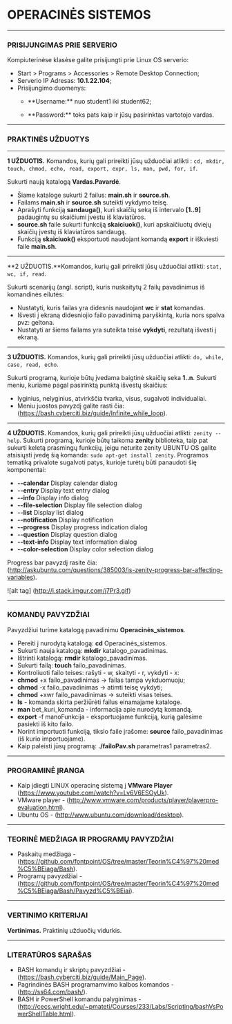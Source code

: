 # OPERACINĖS SISTEMOS
___
### PRISIJUNGIMAS PRIE SERVERIO
 Kompiuterinėse klasėse galite prisijungti prie Linux OS serverio:
- Start > Programs > Accessories > Remote Desktop Connection;
- Serverio IP Adresas: **10.1.22.104**;
- Prisijungimo duomenys:
  - <p>**Username:** nuo student1 iki student62; </p>
  - <p>**Password:** toks pats kaip ir jūsų pasirinktas vartotojo vardas.</p>

___


### PRAKTINĖS UŽDUOTYS 
___
**1 UŽDUOTIS.** Komandos, kurių gali prireikti jūsų užduočiai atlikti : ```cd, mkdir, touch, chmod, echo, read, export, expr, ls, man, pwd, for, if```.

Sukurti naują katalogą **Vardas.Pavardė**.
- Šiame kataloge sukurti 2 failus: **main.sh** ir **source.sh**.
- Failams **main.sh** ir **source.sh** suteikti vykdymo teisę.
- Aprašyti funkciją **sandauga()**, kuri skaičių seką iš intervalo **[1..9]** padaugintų su skaičiumi įvestu iš klaviatūros.  
- **source.sh** faile sukurti funkciją **skaiciuok()**, kuri apskaičiuotų dviejų skaičių įvestų iš klaviatūros sandaugą.
- Funkciją **skaiciuok()** eksportuoti naudojant komandą **export** ir iškviesti faile **main.sh**.

___
**2 UŽDUOTIS.**Komandos, kurių gali prireikti jūsų užduočiai atlikti: ```stat, wc, if, read```. 

Sukurti scenarijų (angl. script), kuris nuskaitytų 2 failų pavadinimus iš komandinės eilutės:
- Nustatyti, kuris failas yra didesnis naudojant **wc** ir **stat** komandas.
- Išvesti į ekraną didesniojio failo pavadinimą paryškintą, kuria nors spalva pvz: geltona.
- Nustatyti ar šiems failams yra suteikta teisė **vykdyti**, rezultatą išvesti į ekraną.

___

**3 UŽDUOTIS.** Komandos, kurių gali prireikti jūsų užduočiai atlikti: ```do, while, case, read, echo```.

Sukurti programą, kurioje būtų įvedama baigtinė skaičių seka **1..n**. Sukurti meniu, kuriame pagal pasirinktą punktą išvestų skaičius:
- lyginius, nelyginius, atvirkščia tvarka, visus, sugalvoti individualiai.
- Meniu juostos pavyzdį galite rasti čia: (https://bash.cyberciti.biz/guide/Infinite_while_loop).

___

**4 UŽDUOTIS.** Komandos, kurių gali prireikti jūsų užduočiai atlikti: ```zenity --help```.
Sukurti programą, kurioje būtų taikoma **zenity** biblioteka, taip pat sukurti keletą prasmingų funkcijų, jeigu neturite zenity UBUNTU OS galite atsisiųsti įvedę šią komanda: `sudo apt-get install zenity`. Programos tematiką privalote sugalvoti patys, kurioje turėtų būti panaudoti šię komponentai: 
-  **--calendar**                                        Display calendar dialog
-  **--entry**                                           Display text entry dialog
-  **--info**                                            Display info dialog
-  **--file-selection**                                  Display file selection dialog
-  **--list**                                            Display list dialog
-  **--notification**                                    Display notification
-  **--progress**                                        Display progress indication dialog
-  **--question**                                        Display question dialog
-  **--text-info**                                       Display text information dialog
-  **--color-selection**                                 Display color selection dialog

Progress bar pavyzdį rasite čia: (http://askubuntu.com/questions/385003/is-zenity-progress-bar-affecting-variables).

![alt tag] (http://i.stack.imgur.com/j7Pr3.gif)

___

### KOMANDŲ PAVYZDŽIAI

Pavyzdžiui turime katalogą pavadinimu **Operacinės_sistemos**.  
- Pereiti į nurodytą katalogą: **cd** Operacinės_sistemos.
- Sukurti nauja katalogą: **mkdir** katalogo_pavadinimas.
- Ištrinti katalogą: **rmdir** katalogo_pavadinimas.
- Sukurti failą: **touch** failo_pavadinimas.
- Kontroliuoti failo teises: rašyti - w, skaityti - r, vykdyti - x: <br/>
 - **chmod** +x failo_pavadinimas -> failas tampa vykduomuoju; <br/>
 - **chmod** -x failo_pavadinimas -> atimti teisę vykdyti;
 - **chmod** +xwr failo_pavadinimas -> suteikti visas teises.
- **ls** - komanda skirta peržiūrėti failus einamajame kataloge.
- **man** bet_kuri_komanda - informacija apie nurodytą komandą.
- **export** -f manoFunkcija - eksportuojame funkciją, kurią galėsime pasiekti iš kito failo.
 - Norint importuoti funkciją, tikslo faile įrašome: **source** failo_pavadinimas (iš kurio importuojame).
 - Kaip paleisti jūsų programą: **./failoPav.sh** parametras1 parametras2.

___


### PROGRAMINĖ ĮRANGA

- Kaip įdiegti LINUX operacinę sistemą į **VMware Player** (https://www.youtube.com/watch?v=Lv6V6ESOyUk).
 - VMware player - (http://www.vmware.com/products/player/playerpro-evaluation.html).
 - Ubuntu OS - (http://www.ubuntu.com/download/desktop).

___

### TEORINĖ MEDŽIAGA IR PROGRAMŲ PAVYZDŽIAI
- Paskaitų medžiaga - (https://github.com/fontpoint/OS/tree/master/Teorin%C4%97%20med%C5%BEiaga/Bash).
- Programų pavyzdžiai - (https://github.com/fontpoint/OS/tree/master/Teorin%C4%97%20med%C5%BEiaga/Bash/Pavyzd%C5%BEiai).

___

### VERTINIMO KRITERIJAI

**Vertinimas.** Praktinių užduočių vidurkis.
___

### LITERATŪROS SĄRAŠAS

- BASH komandų ir skriptų pavyzdžiai - (https://bash.cyberciti.biz/guide/Main_Page).
- Pagrindinės BASH programamvimo kalbos komandos - (http://ss64.com/bash/).
- BASH ir PowerShell komandu palyginimas - (http://cecs.wright.edu/~pmateti/Courses/233/Labs/Scripting/bashVsPowerShellTable.html).

